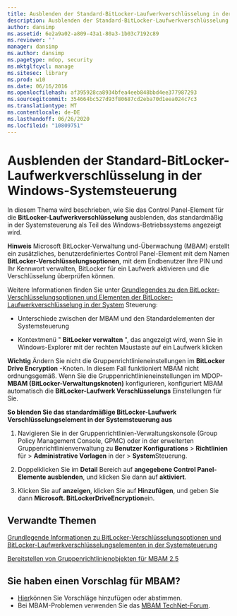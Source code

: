 ```yaml
---
title: Ausblenden der Standard-BitLocker-Laufwerkverschlüsselung in der Windows-Systemsteuerung
description: Ausblenden der Standard-BitLocker-Laufwerkverschlüsselung in der Windows-Systemsteuerung
author: dansimp
ms.assetid: 6e2a9a02-a809-43a1-80a3-1b03c7192c89
ms.reviewer: ''
manager: dansimp
ms.author: dansimp
ms.pagetype: mdop, security
ms.mktglfcycl: manage
ms.sitesec: library
ms.prod: w10
ms.date: 06/16/2016
ms.openlocfilehash: af395928ca8934bfea4eeb848bbd4ee377987293
ms.sourcegitcommit: 354664bc527d93f80687cd2eba70d1eea024c7c3
ms.translationtype: MT
ms.contentlocale: de-DE
ms.lasthandoff: 06/26/2020
ms.locfileid: "10809751"
---
```

# Ausblenden der Standard-BitLocker-Laufwerkverschlüsselung in der Windows-Systemsteuerung


In diesem Thema wird beschrieben, wie Sie das Control Panel-Element für die **BitLocker-Laufwerkverschlüsselung** ausblenden, das standardmäßig in der Systemsteuerung als Teil des Windows-Betriebssystems angezeigt wird.

**Hinweis**  Microsoft BitLocker-Verwaltung und-Überwachung (MBAM) erstellt ein zusätzliches, benutzerdefiniertes Control Panel-Element mit dem Namen **BitLocker-Verschlüsselungsoptionen**, mit dem Endbenutzer Ihre PIN und Ihr Kennwort verwalten, BitLocker für ein Laufwerk aktivieren und die Verschlüsselung überprüfen können.

 

Weitere Informationen finden Sie unter [Grundlegendes zu den BitLocker-Verschlüsselungsoptionen und Elementen der BitLocker-Laufwerkverschlüsselung in der System](understanding-the-bitlocker-encryption-options-and-bitlocker-drive-encryption-items-in-control-panel.md) Steuerung:

-   Unterschiede zwischen der MBAM und den Standardelementen der Systemsteuerung

-   Kontextmenü " **BitLocker verwalten** ", das angezeigt wird, wenn Sie in Windows-Explorer mit der rechten Maustaste auf ein Laufwerk klicken

**Wichtig**  Ändern Sie nicht die Gruppenrichtlinieneinstellungen im **BitLocker Drive Encryption** -Knoten. In diesem Fall funktioniert MBAM nicht ordnungsgemäß. Wenn Sie die Gruppenrichtlinieneinstellungen im MDOP- **MBAM (BitLocker-Verwaltungsknoten)** konfigurieren, konfiguriert MBAM automatisch die **BitLocker-Laufwerk Verschlüsselungs** Einstellungen für Sie.

 

**So blenden Sie das standardmäßige BitLocker-Laufwerk Verschlüsselungselement in der Systemsteuerung aus**

1.  Navigieren Sie in der Gruppenrichtlinien-Verwaltungskonsole (Group Policy Management Console, GPMC) oder in der erweiterten Gruppenrichtlinienverwaltung zu **Benutzer Konfigurations** &gt; **Richtlinien** für &gt; **Administrative Vorlagen** in der &gt; **System**Steuerung.

2.  Doppelklicken Sie im **Detail** Bereich auf **angegebene Control Panel-Elemente ausblenden**, und klicken Sie dann auf **aktiviert**.

3.  Klicken Sie auf **anzeigen**, klicken Sie auf **Hinzufügen**, und geben Sie dann **Microsoft. BitLockerDriveEncryption**ein.



## Verwandte Themen


[Grundlegende Informationen zu BitLocker-Verschlüsselungsoptionen und BitLocker-Laufwerkverschlüsselungselementen in der Systemsteuerung](understanding-the-bitlocker-encryption-options-and-bitlocker-drive-encryption-items-in-control-panel.md)

[Bereitstellen von Gruppenrichtlinienobjekten für MBAM 2.5](deploying-mbam-25-group-policy-objects.md)

 

## Sie haben einen Vorschlag für MBAM?
- [Hier](http://mbam.uservoice.com/forums/268571-microsoft-bitlocker-administration-and-monitoring)können Sie Vorschläge hinzufügen oder abstimmen. 
- Bei MBAM-Problemen verwenden Sie das [MBAM TechNet-Forum](https://social.technet.microsoft.com/Forums/home?forum=mdopmbam). 





